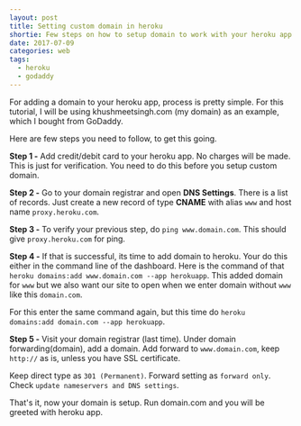 ```yaml
---
layout: post
title: Setting custom domain in heroku
shortie: Few steps on how to setup domain to work with your heroku app
date: 2017-07-09
categories: web
tags: 
  - heroku
  - godaddy
---
```


For adding a domain to your heroku app, process is pretty simple. For this tutorial, I will be using khushmeetsingh.com (my domain) as an example, which I bought from GoDaddy.

Here are few steps you need to follow, to get this going.

**Step 1 -** Add credit/debit card to your heroku app. No charges will be made. This is just for verification. You need to do this before you setup custom domain.

**Step 2 -** Go to your domain registrar and open **DNS Settings**. There is a list of records. Just create a new record of type **CNAME** with alias `www` and host name `proxy.heroku.com`.

**Step 3 -** To verify your previous step, do `ping www.domain.com`. This should give `proxy.heroku.com` for ping.

**Step 4 -** If that is successful, its time to add domain to heroku. Your do this either in the command line of the dashboard. Here is the command of that `heroku domains:add www.domain.com --app herokuapp`. This added domain for `www` but we also want our site to open when we enter domain without `www` like this `domain.com`. 

For this enter the same command again, but this time do `heroku domains:add domain.com --app herokuapp`.

**Step 5 -** Visit your domain registrar (last time). Under domain forwarding(domain), add a domain. Add forward to `www.domain.com`, keep `http://` as is, unless you have SSL certificate.

Keep direct type as `301 (Permanent)`. Forward setting as `forward only`.
Check `update nameservers and DNS settings`.

That's it, now your domain is setup. Run domain.com and you will be greeted with heroku app.